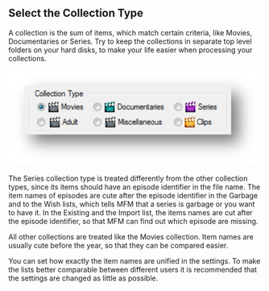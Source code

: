 ## Select the Collection Type
A collection is the sum of items, which match certain criteria, like Movies, Documentaries or Series.  Try to keep the collections in separate top level folders on your hard disks, to make your life easier when processing your collections.

[![Collection Type](../images/CollectionType.jpg)](../images/CollectionType.jpg)

The Series collection type is treated differently from the other collection types, since its items should have an episode identifier in the file name.  The item names of episodes are cute after the episode identifier in the Garbage and to the Wish lists, which tells MFM that a series is garbage or you want to have it.  In the Existing and the Import list, the items names are cut after the episode identifier, so that MFM can find out which episode are missing.

All other collections are treated like the Movies collection.  Item names are usually cute before the year, so that they can be compared easier.

You can set how exactly the item names are unified in the settings.  To make the lists better comparable between different users it is recommended that the settings are changed as little as possible.

